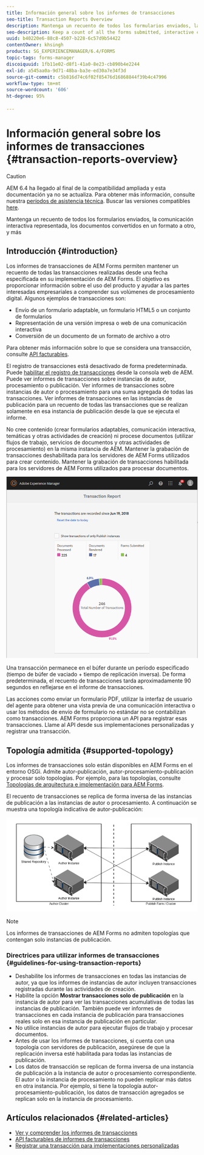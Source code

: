 ```yaml
---
title: Información general sobre los informes de transacciones
seo-title: Transaction Reports Overview
description: Mantenga un recuento de todos los formularios enviados, la comunicación interactiva representada, los documentos convertidos en un formato a otro, y más
seo-description: Keep a count of all the forms submitted, interactive communication rendered, Documents converted to one format to another, and more
uuid: b40220e6-88c8-4507-b228-6c57d9b54422
contentOwner: khsingh
products: SG_EXPERIENCEMANAGER/6.4/FORMS
topic-tags: forms-manager
discoiquuid: 1fb11e02-d8f1-41a0-8e23-cb890b4e2244
exl-id: a545aa0a-9d71-48ba-ba3e-ed30a7e34f3d
source-git-commit: c5b816d74c6f02f85476d16868844f39b4c47996
workflow-type: tm+mt
source-wordcount: '606'
ht-degree: 95%

---
```


# Información general sobre los informes de transacciones {#transaction-reports-overview}

>[!CAUTION]
>
>AEM 6.4 ha llegado al final de la compatibilidad ampliada y esta documentación ya no se actualiza. Para obtener más información, consulte nuestra [períodos de asistencia técnica](https://helpx.adobe.com/es/support/programs/eol-matrix.html). Buscar las versiones compatibles [here](https://experienceleague.adobe.com/docs/).

Mantenga un recuento de todos los formularios enviados, la comunicación interactiva representada, los documentos convertidos en un formato a otro, y más

## Introducción {#introduction}

Los informes de transacciones de AEM Forms permiten mantener un recuento de todas las transacciones realizadas desde una fecha especificada en su implementación de AEM Forms. El objetivo es proporcionar información sobre el uso del producto y ayudar a las partes interesadas empresariales a comprender sus volúmenes de procesamiento digital. Algunos ejemplos de transacciones son:

* Envío de un formulario adaptable, un formulario HTML5 o un conjunto de formularios
* Representación de una versión impresa o web de una comunicación interactiva
* Conversión de un documento de un formato de archivo a otro

Para obtener más información sobre lo que se considera una transacción, consulte [API facturables](/help/forms/using/transaction-reports-billable-apis.md).

El registro de transacciones está desactivado de forma predeterminada. Puede [habilitar el registro de transacciones](/help/forms/using/viewing-and-understanding-transaction-reports.md#setting-up-transaction-reports) desde la consola web de AEM. Puede ver informes de transacciones sobre instancias de autor, procesamiento o publicación. Ver informes de transacciones sobre instancias de autor o procesamiento para una suma agregada de todas las transacciones. Ver informes de transacciones en las instancias de publicación para un recuento de todas las transacciones que se realizan solamente en esa instancia de publicación desde la que se ejecuta el informe.

No cree contenido (crear formularios adaptables, comunicación interactiva, temáticas y otras actividades de creación) ni procese documentos (utilizar flujos de trabajo, servicios de documentos y otras actividades de procesamiento) en la misma instancia de AEM. Mantener la grabación de transacciones deshabilitada para los servidores de AEM Forms utilizados para crear contenido. Mantener la grabación de transacciones habilitada para los servidores de AEM Forms utilizados para procesar documentos.

![sample-transaction-report-author-1](assets/sample-transaction-report-author-1.png)

Una transacción permanece en el búfer durante un período especificado (tiempo de búfer de vaciado + tiempo de replicación inversa). De forma predeterminada, el recuento de transacciones tarda aproximadamente 90 segundos en reflejarse en el informe de transacciones.

Las acciones como enviar un formulario PDF, utilizar la interfaz de usuario del agente para obtener una vista previa de una comunicación interactiva o usar los métodos de envío de formulario no estándar no se contabilizan como transacciones. AEM Forms proporciona un API para registrar esas transacciones. Llame al API desde sus implementaciones personalizadas y registrar una transacción.

## Topología admitida {#supported-topology}

Los informes de transacciones solo están disponibles en AEM Forms en el entorno OSGi. Admite autor-publicación, autor-procesamiento-publicación y procesar solo topologías. Por ejemplo, para las topologías, consulte [Topologías de arquitectura e implementación para AEM Forms](/help/forms/using/transaction-reports-overview.md).

El recuento de transacciones se replica de forma inversa de las instancias de publicación a las instancias de autor o procesamiento. A continuación se muestra una topología indicativa de autor-publicación:

![topología simple de publicación del autor](assets/simple-author-publish-topology.png)

>[!NOTE]
>
>Los informes de transacciones de AEM Forms no admiten topologías que contengan solo instancias de publicación.

### Directrices para utilizar informes de transacciones {#guidelines-for-using-transaction-reports}

* Deshabilite los informes de transacciones en todas las instancias de autor, ya que los informes de instancias de autor incluyen transacciones registradas durante las actividades de creación.
* Habilite la opción **Mostrar transacciones solo de publicación** en la instancia de autor para ver las transacciones acumulativas de todas las instancias de publicación. También puede ver informes de transacciones en cada instancia de publicación para transacciones reales solo en esa instancia de publicación en particular.
* No utilice instancias de autor para ejecutar flujos de trabajo y procesar documentos.
* Antes de usar los informes de transacciones, si cuenta con una topología con servidores de publicación, asegúrese de que la replicación inversa esté habilitada para todas las instancias de publicación.
* Los datos de transacción se replican de forma inversa de una instancia de publicación a la instancia de autor o procesamiento correspondiente. El autor o la instancia de procesamiento no pueden replicar más datos en otra instancia. Por ejemplo, si tiene la topología autor-procesamiento-publicación, los datos de transacción agregados se replican solo en la instancia de procesamiento.

## Artículos relacionados {#related-articles}

* [Ver y comprender los informes de transacciones](/help/forms/using/viewing-and-understanding-transaction-reports.md)
* [API facturables de informes de transacciones](/help/forms/using/transaction-reports-billable-apis.md)
* [Registrar una transacción para implementaciones personalizadas](/help/forms/using/record-transaction-custom-implementation.md)
